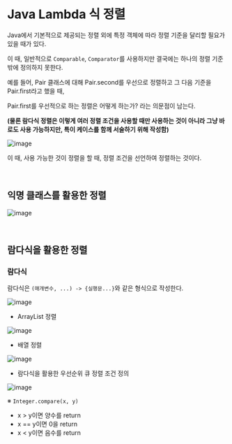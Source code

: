 # Java Lambda 식 정렬

Java에서 기본적으로 제공되는 정렬 외에 특정 객체에 따라 정렬 기준을 달리할 필요가 있을 때가 있다.

이 때, 일반적으로 `Comparable`, `Comparator`를 사용하지만 결국에는 하나의 정렬 기준밖에 정의하지 못한다.

예를 들어, Pair 클래스에 대해 Pair.second를 우선으로 정렬하고 그 다음 기준을 Pair.first라고 했을 때,

Pair.first를 우선적으로 하는 정렬은 어떻게 하는가? 라는 의문점이 남는다.

**(물론 람다식 정렬은 이렇게 여러 정렬 조건을 사용할 때만 사용하는 것이 아니라 그냥 바로도 사용 가능하지만, 특이 케이스를 함께 서술하기 위해 작성함)**

![image](https://user-images.githubusercontent.com/93081720/211842287-c702d861-7689-4e41-adb6-fca3c298cf36.png)

이 때, 사용 가능한 것이 정렬을 할 때, 정렬 조건을 선언하여 정렬하는 것이다.

<br>

## 익명 클래스를 활용한 정렬

![image](https://user-images.githubusercontent.com/93081720/211843649-f4e4279e-35ad-4511-ad6b-7d4bf71ec9ba.png)

<br>

## 람다식을 활용한 정렬

### 람다식

람다식은 `(매개변수, ...) -> {실행문...}`와 같은 형식으로 작성한다.

![image](https://user-images.githubusercontent.com/93081720/211843876-f85e5e54-b49e-4b6c-977e-55c8c8191c90.png)

- ArrayList 정렬

![image](https://user-images.githubusercontent.com/93081720/213353008-2905f179-7f65-4174-82f2-8448f0ea230c.png)

- 배열 정렬

![image](https://user-images.githubusercontent.com/93081720/213353031-f6f48fc7-d494-4183-ab38-915ea10d3da7.png)

- 람다식을 활용한 우선순위 큐 정렬 조건 정의

![image](https://user-images.githubusercontent.com/93081720/211844052-b2f3cac5-4f9b-4e7e-96dc-9c5c92453aff.png)

※ `Integer.compare(x, y)`

- x > y이면 양수를 return
- x == y이면 0을 return
- x < y이면 음수를 return